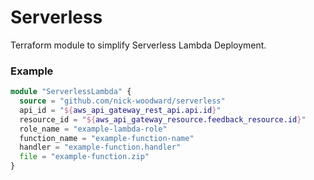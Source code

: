 # Serverless

Terraform module to simplify Serverless Lambda Deployment.

### Example

```tf
module "ServerlessLambda" {
  source = "github.com/nick-woodward/serverless"
  api_id = "${aws_api_gateway_rest_api.api.id}"
  resource_id = "${aws_api_gateway_resource.feedback_resource.id}"
  role_name = "example-lambda-role"
  function_name = "example-function-name"
  handler = "example-function.handler"
  file = "example-function.zip"
}
```